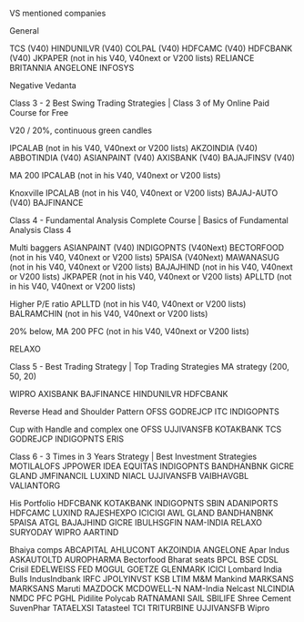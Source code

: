VS mentioned companies

General

TCS (V40)
HINDUNILVR (V40)
COLPAL (V40)
HDFCAMC (V40)
HDFCBANK (V40)
JKPAPER (not in his V40, V40next or V200 lists)
RELIANCE
BRITANNIA
ANGELONE
INFOSYS

Negative 
Vedanta



Class 3 - 2 Best Swing Trading Strategies | Class 3 of My Online Paid Course for Free

V20 / 20%, continuous green candles

IPCALAB (not in his V40, V40next or V200 lists)
AKZOINDIA (V40)
ABBOTINDIA (V40)
ASIANPAINT (V40)
AXISBANK (V40)
BAJAJFINSV (V40)

MA 200
IPCALAB (not in his V40, V40next or V200 lists)

Knoxville
IPCALAB (not in his V40, V40next or V200 lists)
BAJAJ-AUTO (V40)
BAJFINANCE

Class 4 - Fundamental Analysis Complete Course | Basics of Fundamental Analysis Class 4

Multi baggers
ASIANPAINT (V40)
INDIGOPNTS (V40Next)
BECTORFOOD (not in his V40, V40next or V200 lists)
5PAISA (V40Next)
MAWANASUG (not in his V40, V40next or V200 lists)
BAJAJHIND (not in his V40, V40next or V200 lists)
JKPAPER (not in his V40, V40next or V200 lists)
APLLTD (not in his V40, V40next or V200 lists)

Higher P/E ratio
APLLTD (not in his V40, V40next or V200 lists)
BALRAMCHIN (not in his V40, V40next or V200 lists)

20% below, MA 200
PFC (not in his V40, V40next or V200 lists)

RELAXO

Class 5 - Best Trading Strategy | Top Trading Strategies
MA strategy (200, 50, 20)

WIPRO
AXISBANK
BAJFINANCE
HINDUNILVR
HDFCBANK

Reverse Head and Shoulder Pattern
OFSS
GODREJCP
ITC
INDIGOPNTS

Cup with Handle and complex one
OFSS
UJJIVANSFB
KOTAKBANK
TCS
GODREJCP
INDIGOPNTS
ERIS

Class 6 - 3 Times in 3 Years Strategy | Best Investment Strategies
MOTILALOFS
JPPOWER
IDEA
EQUITAS
INDIGOPNTS
BANDHANBNK
GICRE
GLAND
JMFINANCIL
LUXIND
NIACL
UJJIVANSFB
VAIBHAVGBL
VALIANTORG


His Portfolio
HDFCBANK
KOTAKBANK
INDIGOPNTS
SBIN
ADANIPORTS
HDFCAMC
LUXIND
RAJESHEXPO
ICICIGI
AWL
GLAND
BANDHANBNK
5PAISA
ATGL
BAJAJHIND
GICRE
IBULHSGFIN
NAM-INDIA
RELAXO
SURYODAY
WIPRO
AARTIND


Bhaiya comps
ABCAPITAL
AHLUCONT
AKZOINDIA
ANGELONE
Apar Indus
ASKAUTOLTD
AUROPHARMA
Bectorfood
Bharat seats
BPCL
BSE
CDSL
Crisil
EDELWEISS
FED MOGUL GOETZE
GLENMARK
ICICI Lombard
India Bulls
IndusIndbank
IRFC
JPOLYINVST
KSB
LTIM
M&M
Mankind
MARKSANS
MARKSANS
Maruti
MAZDOCK
MCDOWELL-N
NAM-India
Nelcast
NLCINDIA
NMDC
PFC
PGHL
Pidilite
Polycab
RATNAMANI
SAIL
SBILIFE
Shree Cement
SuvenPhar
TATAELXSI
Tatasteel
TCI
TRITURBINE
UJJIVANSFB
Wipro

